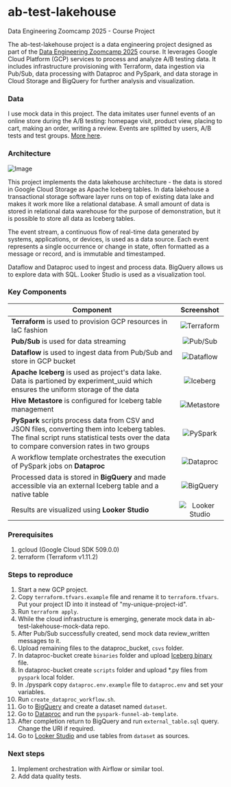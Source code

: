 # ab-test-lakehouse
Data Engineering Zoomcamp 2025 - Course Project

The ab-test-lakehouse project is a data engineering project designed as part of the [Data Engineering Zoomcamp 2025](https://github.com/DataTalksClub/data-engineering-zoomcamp) course. It leverages Google Cloud Platform (GCP) services to process and analyze A/B testing data. It includes infrastructure provisioning with Terraform, data ingestion via Pub/Sub, data processing with Dataproc and PySpark, and data storage in Cloud Storage and BigQuery for further analysis and visualization.

### Data

I use mock data in this project. The data imitates user funnel events of an online store during the A/B testing: homepage visit, product view, placing to cart, making an order, writing a review. Events are splitted by users, A/B tests and test groups. [More here](https://github.com/nikolai-neustroev/ab-test-lakehouse-mock-data).

### Architecture

![Image](https://github.com/user-attachments/assets/2d4054a4-1feb-45af-8515-caae30544580 "Architecture")

This project implements the data lakehouse architecture - the data is stored in Google Cloud Storage as Apache Iceberg tables. In data lakehouse a transactional storage software layer runs on top of existing data lake and makes it work more like a relational database. A small amount of data is stored in relational data warehouse for the purpose of demonstration, but it is possible to store all data as Iceberg tables.

The event stream, a continuous flow of real-time data generated by systems, applications, or devices, is used as a data source. Each event represents a single occurrence or change in state, often formatted as a message or record, and is immutable and timestamped.

Dataflow and Dataproc used to ingest and process data. BigQuery allows us to explore data with SQL. Looker Studio is used as a visualization tool.

### Key Components

| **Component** | **Screenshot** |
|---|:---:|
| **Terraform** is used to provision GCP resources in IaC fashion | ![](https://github.com/user-attachments/assets/e325f5b4-182f-4b48-9ce2-c263a4a3cefb "Terraform") |
| **Pub/Sub** is used for data streaming | ![](https://github.com/user-attachments/assets/8495ee27-ebbf-4a1d-bc46-2f557aaad80e "Pub/Sub") |
| **Dataflow** is used to ingest data from Pub/Sub and store in GCP bucket | ![](https://github.com/user-attachments/assets/e2bf1fa0-2644-4ddd-ba15-5e0107edfd29 "Dataflow") |
| **Apache Iceberg** is used as project's data lake. Data is partioned by experiment_uuid which ensures the uniform storage of the data | ![](https://github.com/user-attachments/assets/36e5109f-b8f6-473b-8327-1212daf91f88 "Iceberg") |
| **Hive Metastore** is configured for Iceberg table management | ![](https://github.com/user-attachments/assets/b1060461-fa65-44d8-bf6a-2546e2c0fff6 "Metastore") |
| **PySpark** scripts process data from CSV and JSON files, converting them into Iceberg tables. The final script runs statistical tests over the data to compare conversion rates in two groups | ![](https://github.com/user-attachments/assets/a2d68ea6-75b8-4d50-ba4c-afd7144fd000 "PySpark") |
| A workflow template orchestrates the execution of PySpark jobs on **Dataproc** | ![](https://github.com/user-attachments/assets/30ae41bd-ae38-43b2-8217-884d8ec7ef34 "Dataproc") |
| Processed data is stored in **BigQuery** and made accessible via an external Iceberg table and a native table | ![](https://github.com/user-attachments/assets/67cabf23-751a-4ea7-8c08-b1882f1bb214 "BigQuery") |
| Results are visualized using **Looker Studio** | ![](https://github.com/user-attachments/assets/a77a9d5f-7c73-4f8e-804d-d0addc5d1d2e "Looker Studio") |

### Prerequisites
1. gcloud (Google Cloud SDK 509.0.0)
2. terraform (Terraform v1.11.2)

### Steps to reproduce
1. Start a new GCP project. 
2. Copy `terraform.tfvars.example` file and rename it to `terraform.tfvars`. Put your project ID into it instead of "my-unique-project-id".
3. Run `terraform apply`.
4. While the cloud infrastructure is emerging, generate mock data in ab-test-lakehouse-mock-data repo.
5. After Pub/Sub successfully created, send mock data review_written messages to it.
6. Upload remaining files to the dataproc_bucket, `csvs` folder.
7. In dataproc-bucket create `binaries` folder and upload [Iceberg binary](https://search.maven.org/remotecontent?filepath=org/apache/iceberg/iceberg-spark-runtime-3.5_2.12/1.8.1/iceberg-spark-runtime-3.5_2.12-1.8.1.jar) file.
8. In dataproc-bucket create `scripts` folder and upload *.py files from `pyspark` local folder.
9. In ./pyspark copy `dataproc.env.example` file to `dataproc.env` and set your variables.
10. Run `create_dataproc_workflow.sh`.
11. Go to [BigQuery](https://console.cloud.google.com/bigquery) and create a dataset named `dataset`.
12. Go to [Dataproc](https://console.cloud.google.com/dataproc/workflows/templates) and run the `pyspark-funnel-ab-template`.
13. After completion return to BigQuery and run `external_table.sql` query. Change the URI if required.
14. Go to [Looker Studio](https://lookerstudio.google.com/) and use tables from `dataset` as sources.

### Next steps

1. Implement orchestration with Airflow or similar tool.
2. Add data quality tests.
